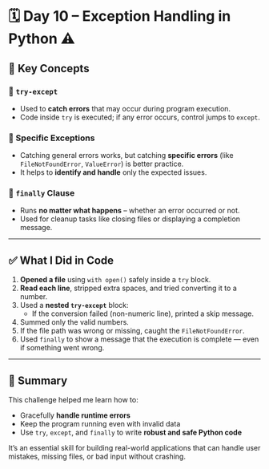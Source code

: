 # 🗓️ Day 10 – Exception Handling in Python ⚠️

## 🧠 Key Concepts

### 🔹 `try-except`
- Used to **catch errors** that may occur during program execution.
- Code inside `try` is executed; if any error occurs, control jumps to `except`.

### 🔹 Specific Exceptions
- Catching general errors works, but catching **specific errors** (like `FileNotFoundError`, `ValueError`) is better practice.
- It helps to **identify and handle** only the expected issues.

### 🔹 `finally` Clause
- Runs **no matter what happens** – whether an error occurred or not.
- Used for cleanup tasks like closing files or displaying a completion message.

---

## ✅ What I Did in Code

1. **Opened a file** using `with open()` safely inside a `try` block.
2. **Read each line**, stripped extra spaces, and tried converting it to a number.
3. Used a **nested `try-except`** block:
   - If the conversion failed (non-numeric line), printed a skip message.
4. Summed only the valid numbers.
5. If the file path was wrong or missing, caught the `FileNotFoundError`.
6. Used `finally` to show a message that the execution is complete — even if something went wrong.

---

## 📌 Summary

This challenge helped me learn how to:
- Gracefully **handle runtime errors**
- Keep the program running even with invalid data
- Use `try`, `except`, and `finally` to write **robust and safe Python code**

It’s an essential skill for building real-world applications that can handle user mistakes, missing files, or bad input without crashing.
